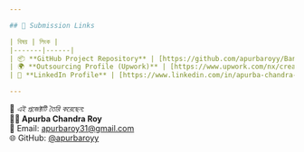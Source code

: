```yaml
---

## 🔗 Submission Links

| বিষয় | লিংক |
|-------|------|
| 📦 **GitHub Project Repository** | [https://github.com/apurbaroyy/BanglaQuizApp](https://github.com/apurbaroyy/BanglaQuizApp) |
| 🌍 **Outsourcing Profile (Upwork)** | [https://www.upwork.com/nx/create-profile/skills](https://www.upwork.com/nx/create-profile/skills) |
| 💼 **LinkedIn Profile** | [https://www.linkedin.com/in/apurba-chandra-roy-046976300/](https://www.linkedin.com/in/apurba-chandra-roy-046976300/) |

---
```


🧠 *এই প্রজেক্টটি তৈরি করেছেন:*  
**👨‍💻 Apurba Chandra Roy**  
📧 Email: [apurbaroy31@gmail.com](mailto:apurbaroy31@gmail.com)  
🌐 GitHub: [@apurbaroyy](https://github.com/apurbaroyy)
